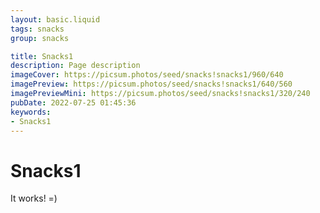 ```yaml
---
layout: basic.liquid
tags: snacks
group: snacks

title: Snacks1
description: Page description
imageCover: https://picsum.photos/seed/snacks!snacks1/960/640
imagePreview: https://picsum.photos/seed/snacks!snacks1/640/560
imagePreviewMini: https://picsum.photos/seed/snacks!snacks1/320/240
pubDate: 2022-07-25 01:45:36
keywords:
- Snacks1
---
```


# Snacks1

It works! =)
